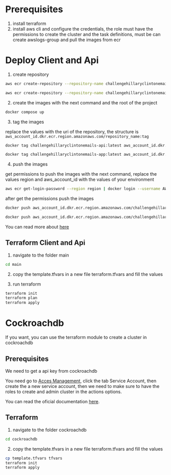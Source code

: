 # Prerequisites

1. install terraform
2. install aws cli and configure the credentials, the role must have the permissions to create the cluster and the task definitions, must be can create awslogs-group and pull the images from ecr


# Deploy Client and Api



1. create repository

``` bash
aws ecr create-repository --repository-name challengehillaryclintonemails-api --region us-east-1

aws ecr create-repository --repository-name challengehillaryclintonemails-app --region us-east-1
```

2. create the images with the next command and the root of the project

``` bash
docker compose up 
```

3. tag the images

replace the values with the uri of the repository, the structure is `aws_account_id.dkr.ecr.region.amazonaws.com/repository_name:tag`

``` bash
docker tag challengehillaryclintonemails-api:latest aws_account_id.dkr.ecr.region.amazonaws.com/challengehillaryclintonemails-api:latest

docker tag challengehillaryclintonemails-app:latest aws_account_id.dkr.ecr.region.amazonaws.com/challengehillaryclintonemails-app:latest
```

4. push the images

get permissions to push the images with the next command, replace the values region and aws_account_id with the values of your environment

``` bash
aws ecr get-login-password --region region | docker login --username AWS --password-stdin aws_account_id.dkr.ecr.region.amazonaws.com
```

after get the permissions push the images
``` bash
docker push aws_account_id.dkr.ecr.region.amazonaws.com/challengehillaryclintonemails-api:latest

docker push aws_account_id.dkr.ecr.region.amazonaws.com/challengehillaryclintonemails-app:latest
```

You can read more about [here](https://docs.aws.amazon.com/AmazonECR/latest/userguide/docker-push-ecr-image.html)

## Terraform Client and Api

1. navigate to the folder main

``` bash
cd main
```

2. copy the template.tfvars in a new file terraform.tfvars and fill the values


2. run terraform

``` bash
terraform init
terraform plan
terraform apply
```

# Cockroachdb

If you want, you can use the terraform module to create a cluster in cockroachdb

## Prerequisites

We need to get a api key from cockroachdb

You need go to [Acces Management](https://cockroachlabs.cloud/access), click the tab Service Account, then create the a new service account, then we need to make sure to have the roles to create and admin cluster in the actions options.

You can read the oficial documentation [here](https://www.cockroachlabs.com/docs/stable/cockroachcloud-get-started.html).

## Terraform

1. navigate to the folder cockroachdb

``` bash
cd cockroachdb
```

2. copy the template.tfvars in a new file terraform.tfvars and fill the values

``` bash
cp template.tfvars tfvars
terraform init
terraform apply
```